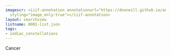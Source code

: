 ```yaml
---
imagescr: <iiif-annotation annotationurl="https://dnoneill.github.io/annotate/annotations/0001-4.json"
  styling="image_only:true"></iiif-annotation>
layout: searchview
listname: 0001-list.json
tags:
- zodiac_constellations
---
```

Cancer